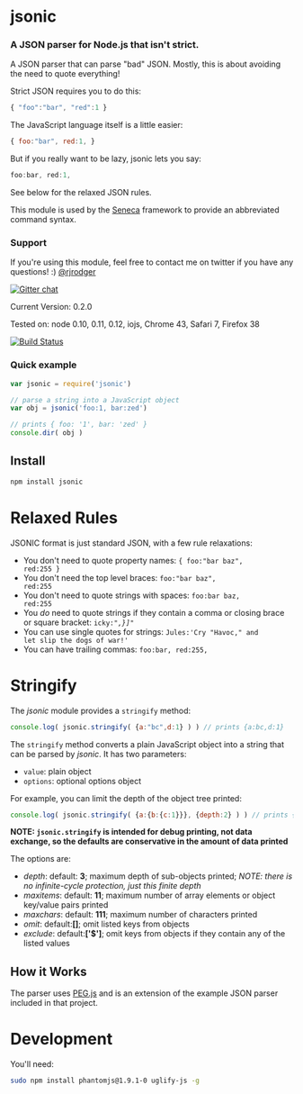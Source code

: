 # jsonic

### A JSON parser for Node.js that isn't strict.


A JSON parser that can parse "bad" JSON. Mostly, this is about avoiding the need to quote everything!

Strict JSON requires you to do this:

```JavaScript
{ "foo":"bar", "red":1 }
```

The JavaScript language itself is a little easier:

```JavaScript
{ foo:"bar", red:1, }
```

But if you really want to be lazy, jsonic lets you say:

```JavaScript
foo:bar, red:1,
```

See below for the relaxed JSON rules.



This module is used by the [Seneca](http://senecajs.org) framework to provide an abbreviated command syntax.




### Support

If you're using this module, feel free to contact me on twitter if you have any questions! :) [@rjrodger](http://twitter.com/rjrodger)

[![Gitter chat](https://badges.gitter.im/rjrodger/jsonic.png)](https://gitter.im/rjrodger/jsonic)

Current Version: 0.2.0

Tested on: node 0.10, 0.11, 0.12, iojs, Chrome 43, Safari 7, Firefox 38

[![Build Status](https://travis-ci.org/rjrodger/jsonic.png?branch=master)](https://travis-ci.org/rjrodger/jsonic)



### Quick example

```JavaScript
var jsonic = require('jsonic')

// parse a string into a JavaScript object
var obj = jsonic('foo:1, bar:zed')

// prints { foo: '1', bar: 'zed' }
console.dir( obj )

```

## Install

```sh
npm install jsonic
```


# Relaxed Rules

JSONIC format is just standard JSON, with a few rule relaxations:

   * You don't need to quote property names: <code>{ foo:"bar baz", red:255 }</code>
   * You don't need the top level braces: <code>foo:"bar baz", red:255</code>
   * You don't need to quote strings with spaces: <code>foo:bar baz, red:255</code>
   * You _do_ need to quote strings if they contain a comma or closing brace or square bracket: <code>icky:"_,}]_"</code>
   * You can use single quotes for strings: <code>Jules:'Cry "Havoc," and let slip the dogs of war!'</code>
   * You can have trailing commas: <code>foo:bar, red:255, </code>


# Stringify

The _jsonic_ module provides a `stringify` method:

``` js
console.log( jsonic.stringify( {a:"bc",d:1} ) ) // prints {a:bc,d:1} 
```

The `stringify` method converts a plain JavaScript object into a
string that can be parsed by _jsonic_. It has two parameters:

   * `value`: plain object
   * `options`: optional options object

For example, you can limit the depth of the object tree printed:

``` js
console.log( jsonic.stringify( {a:{b:{c:1}}}, {depth:2} ) ) // prints {a:{b:{}}} 
```

__NOTE: `jsonic.stringify` is intended for debug printing, not data exchange, so the defaults are conservative in the amount of data printed__

The options are:

   * _depth_:    default: __3__; maximum depth of sub-objects printed; _NOTE: there is no infinite-cycle protection, just this finite depth_
   * _maxitems_: default: __11__; maximum number of array elements or object key/value pairs printed
   * _maxchars_: default: __111__; maximum number of characters printed
   * _omit_: default:__[]__; omit listed keys from objects
   * _exclude_: default:__['$']__; omit keys from objects if they contain any of the listed values


## How it Works

The parser uses [PEG.js](http://pegjs.majda.cz/) and is an extension of the example JSON parser included in that project.



# Development

You'll need:

```bash
sudo npm install phantomjs@1.9.1-0 uglify-js -g
```

